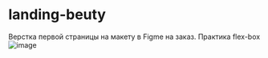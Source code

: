 # landing-beuty
Верстка первой страницы на макету в Figme на заказ. Практика  flex-box
![image](https://user-images.githubusercontent.com/106551445/235192270-18005087-812b-4cf1-ac9b-a3e0f8578820.png)
